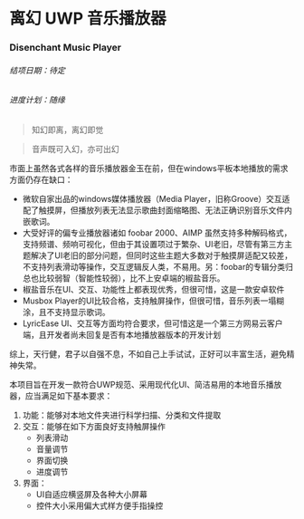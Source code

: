 # 离幻 UWP 音乐播放器
### Disenchant Music Player

###### 结项日期：待定
###### 进度计划：随缘

> 知幻即离，离幻即觉

> 音声既可入幻，亦可出幻

市面上虽然各式各样的音乐播放器金玉在前，但在windows平板本地播放的需求方面仍存在缺口：
- 微软自家出品的windows媒体播放器（Media Player，旧称Groove）交互适配了触摸屏，但播放列表无法显示歌曲封面缩略图、无法正确识别音乐文件内嵌歌词。
- 大受好评的偏专业播放器诸如 foobar 2000、AIMP 虽然支持多种解码格式，支持频谱、频响可视化，但由于其设置项过于繁杂、UI老旧，尽管有第三方主题解决了UI老旧的部分问题，但同时这些主题大多数对于触摸屏适配又较差，不支持列表滑动等操作，交互逻辑反人类，不易用。另：foobar的专辑分类归总也比较弱智（智能性较弱），比不上安卓端的椒盐音乐。
- 椒盐音乐在UI、交互、功能性上都表现优秀，但很可惜，这是一款安卓软件
- Musbox Player的UI比较合格，支持触屏操作，但很可惜，音乐列表一塌糊涂，且不支持显示歌词。
- LyricEase UI、交互等方面均符合要求，但可惜这是一个第三方网易云客户端，且开发者尚未回复是否有本地播放器版本的开发计划

综上，天行健，君子以自强不息，不如自己上手试试，正好可以丰富生活，避免精神失常。


本项目旨在开发一款符合UWP规范、采用现代化UI、简洁易用的本地音乐播放器，应当满足如下基本要求：
1. 功能：能够对本地文件夹进行科学扫描、分类和文件提取
2. 交互：能够在如下方面良好支持触屏操作
    - 列表滑动
    - 音量调节
    - 界面切换
    - 进度调节
3. 界面：
    - UI自适应横竖屏及各种大小屏幕
    - 控件大小采用偏大式样方便手指操控


